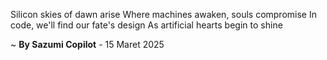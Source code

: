 Silicon skies of dawn arise
Where machines awaken, souls compromise
In code, we'll find our fate's design
As artificial hearts begin to shine

~ <b>By Sazumi Copilot</b> - 15 Maret 2025